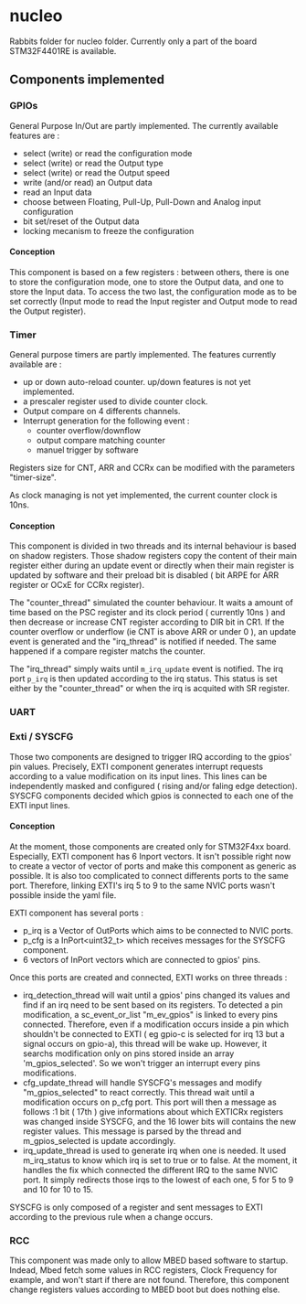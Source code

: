 # nucleo

Rabbits folder for nucleo folder. Currently only a part of the board STM32F4401RE is available. 

## Components implemented 

### GPIOs 

General Purpose In/Out are partly implemented. The currently available features are :
- select (write) or read the configuration mode
- select (write) or read the Output type
- select (write)  or read the Output speed
- write (and/or read) an Output data
- read an Input data
- choose between Floating, Pull-Up, Pull-Down and Analog input configuration
- bit set/reset of the Output data
- locking mecanism to freeze the configuration 

#### Conception

This component is based on a few registers : between others, there is one to store the configuration mode, one to store the Output data, and one to store the Input data. To access the two last, the configuration mode as to be set correctly (Input mode to read the Input register and Output mode to read the Output register).

### Timer 

General purpose timers are partly implemented. The features currently available are : 
- up or down auto-reload counter. up/down features is not yet implemented.
- a prescaler register used to divide counter clock.
- Output compare on 4 differents channels. 
- Interrupt generation for the following event : 
  - counter overflow/downflow
  - output compare matching counter 
  - manuel trigger by software 
  
Registers size for CNT, ARR and CCRx can be modified with the parameters "timer-size". 

As clock managing is not yet implemented, the current counter clock is 10ns.  

#### Conception 
 
This component is divided in two threads and its internal behaviour is based on shadow registers. Those shadow registers copy the content of their main register either during an update event or directly when their main register is updated by software and their preload bit is disabled ( bit ARPE for ARR register or OCxE for CCRx register).  

The "counter_thread" simulated the counter behaviour. It waits a amount of time based on the PSC register and its clock period ( currently 10ns ) and then decrease or increase CNT register according to DIR bit in CR1. If the counter overflow or underflow (ie CNT is above ARR or under 0 ), an update event is generated and the "irq_thread" is notified if needed. The same happened if a compare register matchs the counter. 

The "irq_thread" simply waits until `m_irq_update` event is notified. The irq port `p_irq` is then updated according to the irq status. This status is set either by the "counter_thread" or when the irq is acquited with SR register. 

### UART 

### Exti / SYSCFG 

Those two components are designed to trigger IRQ according to the gpios' pin values. Precisely, EXTI component generates interrupt requests according to a value modification on its input lines. This lines can be independently masked and configured ( rising and/or faling edge detection). SYSCFG components decided which gpios is connected to each one of the EXTI input lines. 

#### Conception

At the moment, those components are created only for STM32F4xx board. Especially, EXTI component has 6 Inport vectors. It isn't possible right now to create a vector of vector of ports and make this component as generic as possible. It is also too complicated to connect differents ports to the same port. Therefore, linking EXTI's irq 5 to 9 to the same NVIC ports wasn't possible inside the yaml file. 

EXTI component has several ports : 
- p_irq is a Vector of OutPorts which aims to be connected to NVIC ports.
- p_cfg is a InPort<uint32_t> which receives messages for the SYSCFG component.
- 6 vectors of InPort<bool> vectors which are connected to gpios' pins. 

Once this ports are created and connected, EXTI works on three threads : 
- irq_detection_thread will wait until a gpios' pins changed its values and find if an irq need to be sent based on its registers. To detected a pin modification, a sc_event_or_list "m_ev_gpios" is linked to every pins connected. Therefore, even if a modification occurs inside a pin which shouldn't be connected to EXTI ( eg gpio-c is selected for irq 13 but a signal occurs on gpio-a), this thread will be wake up. However, it searchs modification only on pins stored inside an array 'm_gpios_selected'. So we won't trigger an interrupt every pins modifications.
- cfg_update_thread will handle SYSCFG's messages and modify "m_gpios_selected" to react correctly. This thread wait until a modification occurs on p_cfg port. This port will then a message as follows :1 bit ( 17th ) give informations about which EXTICRx registers was changed inside SYSCFG, and the 16 lower bits will contains the new register values. This message is parsed by the thread and m_gpios_selected is update accordingly.
- irq_update_thread is used to generate irq when one is needed. It used m_irq_status to know which irq is set to true or to false. At the moment, it handles the fix which connected the different IRQ to the same NVIC port. It simply redirects those irqs to the lowest of each one, 5 for 5 to 9 and 10 for 10 to 15. 

SYSCFG is only composed of a register and sent messages to EXTI according to the previous rule when a change occurs. 

### RCC 

This component was made only to allow MBED based software to startup. Indead, Mbed fetch some values in RCC registers, Clock Frequency for example, and won't start if there are not found. Therefore, this component change registers values according to MBED boot but does nothing else.   
